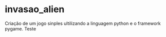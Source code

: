 # invasao_alien
Criação de um jogo sinples ultilizando a linguagem python e o framework pygame.
Teste

